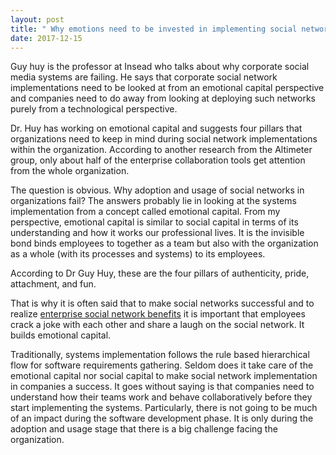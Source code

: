 ```yaml
---
layout: post
title: " Why emotions need to be invested in implementing social networks in workplaces"
date: 2017-12-15
---
```


<p>Guy huy is the professor at Insead who talks about why corporate social media systems are failing.
He says that corporate social network implementations need to be looked at from an emotional capital perspective and companies need to 
do away from looking at deploying such networks purely from a technological perspective. </p> 
<p>Dr. Huy has working on emotional capital and 
suggests four pillars that organizations need to keep in mind during social network implementations within the organization.
According to another research from the Altimeter group, only about half of the enterprise collaboration tools get attention from the 
whole organization.</p>

<p>The question is obvious. Why adoption and usage of social networks in organizations fail? 
The answers probably lie in looking at the systems implementation from a concept called emotional capital.
From my perspective, emotional capital is similar to social capital in terms of its understanding and how it works our professional lives. 
It is the invisible bond binds employees to together as a team but also with the organization as a whole (with its processes and systems)
to its employees. </p>

<p>According to Dr Guy Huy, these are the four pillars of authenticity, pride, attachment, and fun. 

That is why it is often said that to make social networks successful and to realize [enterprise social network benefits](http://www.workmonkeylabs.com/learning-hbr-making-corporate-social-network-collaboration-successful/) it is important that employees crack a joke with each other and share a laugh on the social network. 
It builds emotional capital. </p>

Traditionally, systems implementation follows the rule based hierarchical flow for software requirements gathering.
Seldom does it take care of the emotional capital nor social capital to make social network implementation in companies a success.
It goes without saying is that companies need to understand how their teams work and behave collaboratively before they start implementing the systems.  Particularly, there is not going to be much of an impact during the software development phase. It is only during the adoption and usage stage that there is a big challenge facing the organization. 

